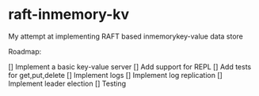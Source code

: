 # raft-inmemory-kv

My attempt at implementing RAFT based inmemorykey-value data store

Roadmap:

[] Implement a basic key-value server
[] Add support for REPL
[] Add tests for get,put,delete
[] Implement logs
[] Implement log replication
[] Implement leader election
[] Testing
